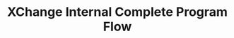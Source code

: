 ---
title: XChange Internal Complete Program Flow
redirect_to: https://docs.google.com/document/d/1d96h3lKFdNxqrg5my7mL7jd6kBFX1Dup8Wk6jjTta5Q/edit
redirect_from: 
  - /XC24InternalCompleteProgFlow
  - /xc24internalcompleteprogflow
---